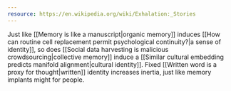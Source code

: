 ```yaml
---
resource: https://en.wikipedia.org/wiki/Exhalation:_Stories
---
```


Just like [[Memory is like a manuscript|organic memory]] induces [[How can routine cell replacement permit psychological continuity?|a sense of identity]], so does [[Social data harvesting is malicious crowdsourcing|collective memory]] induce a [[Similar cultural embedding predicts manifold alignment|cultural identity]]. Fixed [[Written word is a proxy for thought|written]] identity increases inertia, just like memory implants might for people.